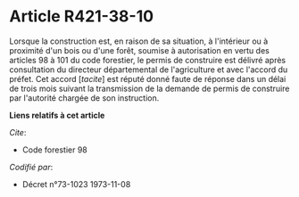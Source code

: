 # Article R421-38-10

Lorsque la construction est, en raison de sa situation, à l'intérieur ou à proximité d'un bois ou d'une forêt, soumise à
autorisation en vertu des articles 98 à 101 du code forestier, le permis de construire est délivré après consultation du
directeur départemental de l'agriculture et avec l'accord du préfet. Cet accord [*tacite*] est réputé donné faute de réponse
dans un délai de trois mois suivant la transmission de la demande de permis de construire par l'autorité chargée de son
instruction.

**Liens relatifs à cet article**

_Cite_:

  - Code forestier 98

_Codifié par_:

  - Décret n°73-1023 1973-11-08

